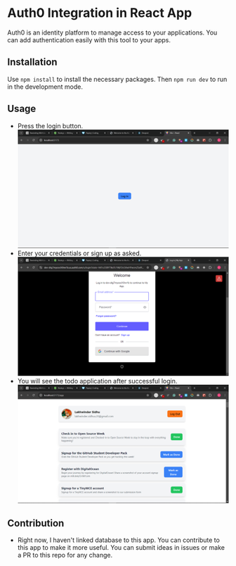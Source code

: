 # Auth0 Integration in React App

Auth0 is an identity platform to manage access to your applications. You can add authentication easily with this tool to your apps. 

## Installation

Use `npm install` to install the necessary packages. Then `npm run dev` to run in the development mode. 

## Usage
- Press the login button. ![alt text](<Screenshot (77).png>) 
- Enter your credentials or sign up as asked. ![alt text](<Screenshot (78).png>)
- You will see the todo application after successful login. ![alt text](<Screenshot (79).png>)

## Contribution
 - Right now, I haven't linked database to this app. You can contribute to this app to make it more useful. You can submit ideas in issues or make a PR to this repo for any change.
